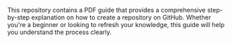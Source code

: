 This repository contains a PDF guide that provides a comprehensive step-by-step explanation on how to create a repository on GitHub. Whether you're a beginner or looking to refresh your knowledge, this guide will help you understand the process clearly.
